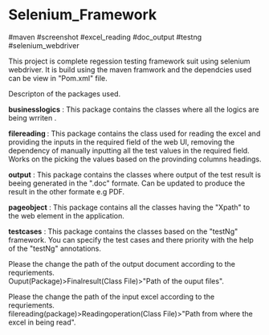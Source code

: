 # Selenium_Framework
#maven #screenshot #excel_reading #doc_output #testng #selenium_webdriver

This project is complete regession testing framework suit using selenium webdriver.
It is build using the maven framwork and the dependcies used can be view in "Pom.xml" file.

Descripton of the packages used.

<b>businesslogics</b> : This package contains the classes where all the logics are being wrriten .

<b>filereading </b> : This package contains the class used for reading the excel and providing the inputs in the required field 
              of the web UI, removing the dependency of manually inputting all the test values in the  required field.
              Works on the picking the values based on the provinding columns headings.
              
<b>output</b> : This package contains the classes where output of the test result is beeing generated in the ".doc" formate.
         Can be updated to produce the result in the other formate e.g PDF.
         
<b>pageobject</b> : This package contains all the classes having the "Xpath" to the web element in the application.
             
<b>testcases</b> : This package contains the classes based on the "testNg" framework.
            You can specify the test cases and there priority with the help of the "testNg" annotations.

Please the change the path of the output document according to the requriements.<br>
Ouput(Package)>Finalresult(Class File)>"Path of the ouput files". <br>

Please the change the path of the input excel according to the requriements.<br>
filereading(package)>Readingoperation(Class File)>"Path from where the excel in being read".

